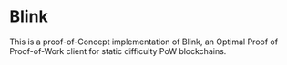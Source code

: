 # Blink
This is a proof-of-Concept implementation of Blink, an Optimal Proof of Proof-of-Work client for static difficulty PoW blockchains. 
